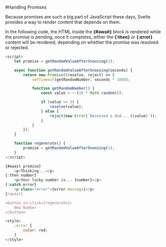 #Handling Promises

Because promises are such a big part of JavaScript these days, Svelte provides a way to render content that depends on them.

In the following code, the HTML inside the **{#await}** block is rendered while the promise is pending, once it completes, either the **{:then}** or **{:error}** content will be rendered, depending on whether the promise was resolved or rejected.

```javascript
<script>
	let promise = getRandomValueAfterSnoozing(1);

	async function getRandomValueAfterSnoozing(seconds) {
	    return new Promise((resolve, reject) => {
	        setTimeout(getRandomNumber, seconds * 1000);

    	    function getRandomNumber() {
    	        const value = ~~(10 * Math.random());

                if (value >= 5) {
                    resolve(value);
                } else {
                    reject(new Error(`Received a dud... ${value}`));
                }
    	    }
	    });
	}

	function regenerate() {
		promise = getRandomValueAfterSnoozing(1);
	}
</script>

{#await promise}
	<p>Thinking...</p>
{:then number}
	<p>Your lucky number is... {number}</p>
{:catch error}
	<p class="error">{error.message}</p>
{/await}

<button on:click={regenerate}>
	New Number
</button>

<style>
    .error {
        color: red;
    }
</style>


```

